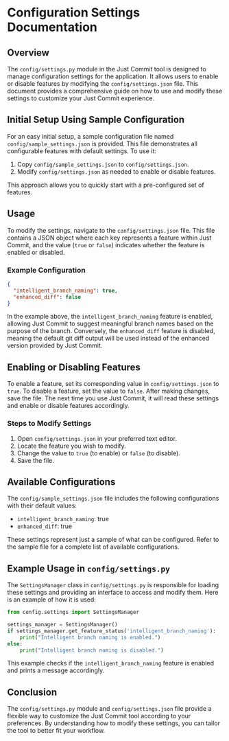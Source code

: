 # Configuration Settings Documentation

## Overview

The `config/settings.py` module in the Just Commit tool is designed to manage configuration settings for the application. It allows users to enable or disable features by modifying the `config/settings.json` file. This document provides a comprehensive guide on how to use and modify these settings to customize your Just Commit experience.

## Initial Setup Using Sample Configuration

For an easy initial setup, a sample configuration file named `config/sample_settings.json` is provided. This file demonstrates all configurable features with default settings. To use it:

1. Copy `config/sample_settings.json` to `config/settings.json`.
2. Modify `config/settings.json` as needed to enable or disable features.

This approach allows you to quickly start with a pre-configured set of features.

## Usage

To modify the settings, navigate to the `config/settings.json` file. This file contains a JSON object where each key represents a feature within Just Commit, and the value (`true` or `false`) indicates whether the feature is enabled or disabled.

### Example Configuration

```json
{
  "intelligent_branch_naming": true,
  "enhanced_diff": false
}
```

In the example above, the `intelligent_branch_naming` feature is enabled, allowing Just Commit to suggest meaningful branch names based on the purpose of the branch. Conversely, the `enhanced_diff` feature is disabled, meaning the default git diff output will be used instead of the enhanced version provided by Just Commit.

## Enabling or Disabling Features

To enable a feature, set its corresponding value in `config/settings.json` to `true`. To disable a feature, set the value to `false`. After making changes, save the file. The next time you use Just Commit, it will read these settings and enable or disable features accordingly.

### Steps to Modify Settings

1. Open `config/settings.json` in your preferred text editor.
2. Locate the feature you wish to modify.
3. Change the value to `true` (to enable) or `false` (to disable).
4. Save the file.

## Available Configurations

The `config/sample_settings.json` file includes the following configurations with their default values:

- `intelligent_branch_naming`: true
- `enhanced_diff`: true

These settings represent just a sample of what can be configured. Refer to the sample file for a complete list of available configurations.

## Example Usage in `config/settings.py`

The `SettingsManager` class in `config/settings.py` is responsible for loading these settings and providing an interface to access and modify them. Here is an example of how it is used:

```python
from config.settings import SettingsManager

settings_manager = SettingsManager()
if settings_manager.get_feature_status('intelligent_branch_naming'):
    print("Intelligent branch naming is enabled.")
else:
    print("Intelligent branch naming is disabled.")
```

This example checks if the `intelligent_branch_naming` feature is enabled and prints a message accordingly.

## Conclusion

The `config/settings.py` module and `config/settings.json` file provide a flexible way to customize the Just Commit tool according to your preferences. By understanding how to modify these settings, you can tailor the tool to better fit your workflow.
